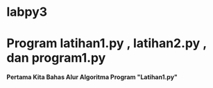 # labpy3
# Program latihan1.py , latihan2.py , dan program1.py

**Pertama Kita Bahas Alur Algoritma Program "Latihan1.py"**
